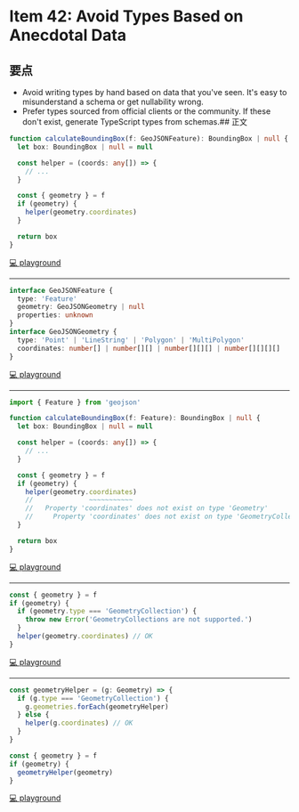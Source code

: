 # Item 42: Avoid Types Based on Anecdotal Data

## 要点

- Avoid writing types by hand based on data that you've seen. It's easy to misunderstand a schema or get nullability wrong.
- Prefer types sourced from official clients or the community. If these don't exist, generate TypeScript types from schemas.## 正文

```ts
function calculateBoundingBox(f: GeoJSONFeature): BoundingBox | null {
  let box: BoundingBox | null = null

  const helper = (coords: any[]) => {
    // ...
  }

  const { geometry } = f
  if (geometry) {
    helper(geometry.coordinates)
  }

  return box
}
```

[💻 playground](https://www.typescriptlang.org/play/?ts=5.4.5#code/JYOwLgpgTgZghgYwgAgEIHsCuIAmoDmGAHsgN4BQyyANnGAFzIDaImAtgEbQA0yrn0ALoBuSjRD5GLdlyi9+skeQC+5MAE8ADigDiEdACkAygHkAcgDEIdTFBQBeZHBDrRG7cj2HTZr2whgUOrIjs6u5DDYCGDA6CDICHDUCJi0kBjYeBLEABQwjF7G5lY2dgCUjBm4BMTIAD58qdRkYtQByBzoRJVY1dld9Y3UzY6sw6JiCHEAzmDIABYQ1NpQIcg5U+hQONOMYUyCZSEAfC1UVAD0F8gAdHdiyhNUUyCzZPj6-oHqymswolRgDB1h90F8gkcKOcFksVjlQeD1DdNttQHQINMygDkKoxHYwLZ4p0iKJVEA)

---

```ts
interface GeoJSONFeature {
  type: 'Feature'
  geometry: GeoJSONGeometry | null
  properties: unknown
}
interface GeoJSONGeometry {
  type: 'Point' | 'LineString' | 'Polygon' | 'MultiPolygon'
  coordinates: number[] | number[][] | number[][][] | number[][][][]
}
```

[💻 playground](https://www.typescriptlang.org/play/?ts=5.4.5#code/JYOwLgpgTgZghgYwgAgOIQPYCkDKB5AOQDEI4wBXKFAbwChlkwBPABwgC5kByEsyiLgG56yAOaYAthDBQmndNnwEFUmU2QAfZCHIAbXcIYsoGNlDDAIAZ07kQAaxAYA7iGEBfWqEixEKBbiEKtKyyHQMzGycXAAKGN5cmtwAMqAQODKgoolasRi6TKIYIDncALJ6FnEFRSWGyAgYGFAAJqBk1pw6EgBG0ADaALpJ3X1QQ0Mj5L0DgxPDWqOz80MetEA)

---

```ts
import { Feature } from 'geojson'

function calculateBoundingBox(f: Feature): BoundingBox | null {
  let box: BoundingBox | null = null

  const helper = (coords: any[]) => {
    // ...
  }

  const { geometry } = f
  if (geometry) {
    helper(geometry.coordinates)
    //              ~~~~~~~~~~~
    //   Property 'coordinates' does not exist on type 'Geometry'
    //     Property 'coordinates' does not exist on type 'GeometryCollection'
  }

  return box
}
```

[💻 playground](https://www.typescriptlang.org/play/?ts=5.4.5#code/JYOwLgpgTgZghgYwgAgEIHsCuIAmoDmGAHsgN4BQyyANnGAFzIDaImAtgEbQA0yrn0ALoBuSjRD5GLdlyi9+skeQC+5YGwAO6KGDIAxCHUxQIy5DCjo2yAOT4I6AFYBndCBujyMbAjDA3yAhw1AiYtJAY2HgSxAAUMIwGRiYAlIyRuATEyAA+fGHUZGLUELoc6ETpWJkxFbn51IUAvA3UnlQIbs66ABYQ1BrQyC2xndo4zoxwIACeTIIpwwB8RVRUAPTryAB0u2LK7YFduqT2VqVQM2YtMKJUwDDIsWdsFzOLFGvIfQPQzw6vMCXbZjKDROgQZwpO5rTZfeHwgB+yJRqMRYg2WyoAAVLIMdDNbKDwZBnDZkDh0JC+OhdBAiMBusgAmAZoNbABxAFvGwY5Bwr649D41lE9DjUAQskUqnOGl0hlMllslA2LnnIEzADC6EaEF8-nc+3IYhMYGMIGQ5SIolUQA)

---

```ts
const { geometry } = f
if (geometry) {
  if (geometry.type === 'GeometryCollection') {
    throw new Error('GeometryCollections are not supported.')
  }
  helper(geometry.coordinates) // OK
}
```

[💻 playground](https://www.typescriptlang.org/play/?ts=5.4.5#code/JYOwLgpgTgZghgYwgAgEIHsCuIAmoDmGAHsgN4BQyyANnGAFzIDaImAtgEbQA0yrn0ALoBuSjRD5GLdlyi9+skeQC+5YGwAO6KGDIAxCHUxQIvAOIR0bCGCgBPZchhQryAOT5LAKwDO6EG6iOBAItCY0Nk6MBkYmojDYCGDA-sgAFhDUGtAAFAjo2nggdBA+jHAgdkyCAJRkqvkgPrqknlY29o4AvE6iwDDIOW3WtnZ1FFT9g8MddgB0YHbZyF2r7hbtowDC6NTUIcn+buNiVGBpLgDufBDXAKJQLlA5bhsj9jt7BylNyHDhIHQuh8mA0Wh0EBwc2OoioqioGSyuRmozm+UKoBKPhqwioAHo8cgAPIAaRU5CAA)

---

```ts
const geometryHelper = (g: Geometry) => {
  if (g.type === 'GeometryCollection') {
    g.geometries.forEach(geometryHelper)
  } else {
    helper(g.coordinates) // OK
  }
}

const { geometry } = f
if (geometry) {
  geometryHelper(geometry)
}
```

[💻 playground](https://www.typescriptlang.org/play/?ts=5.4.5#code/JYOwLgpgTgZghgYwgAgEIHsCuIAmoDmGAHsgN4BQyyANnGAFzIDaImAtgEbQA0yrn0ALoBuSjRD5GLdlyi9+skeQC+5YGwAO6KGDIAxCHUxQIvAOIR0bCGCgBPZchhQryAOT5LAKwDO6EG6iOBAItCY0Nk6MBkYmojDYCGDA-sgAFhDUGtAAFAjo2nggdBA+jHAgdkyCAJRkqvkgPrqeVjb2ABKZ2VDIALzIOZLIFm22dnV9AHxkYsAwg-gAdGB22f19A26j1uMAwujU1CHJ-m51FFRUy627UMClSzDaAKKIaUOWd3ZdWdA1oiojkyPhQlyuGT+UCGS3yhVAJR8AKoAHoUcgAPIAaTEqlU5EazTIt3aDn6TlE80WX1JFzEJPGvx6nzG9gBKnIQA)
